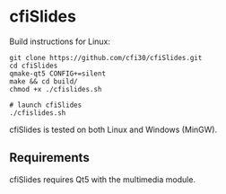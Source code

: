 cfiSlides
=========

Build instructions for Linux:
```
git clone https://github.com/cfi30/cfiSlides.git
cd cfiSlides
qmake-qt5 CONFIG+=silent
make && cd build/
chmod +x ./cfislides.sh

# launch cfiSlides
./cfislides.sh
```
cfiSlides is tested on both Linux and Windows (MinGW).

Requirements
------------

cfiSlides requires Qt5 with the multimedia module.
